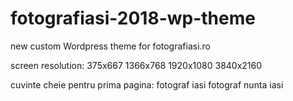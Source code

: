 # fotografiasi-2018-wp-theme
new custom Wordpress theme for fotografiasi.ro

screen resolution:
375x667
1366x768
1920x1080
3840x2160

cuvinte cheie pentru prima pagina:
fotograf iasi
fotograf nunta iasi
